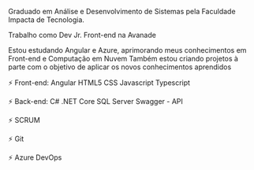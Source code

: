 Graduado em Análise e Desenvolvimento de Sistemas pela Faculdade Impacta de Tecnologia.

Trabalho como Dev Jr. Front-end na Avanade

Estou estudando Angular e Azure, aprimorando meus conhecimentos em Front-end e Computação em Nuvem
Também estou criando projetos à parte com o objetivo de aplicar os novos conhecimentos aprendidos

⚡ Front-end:
    Angular
    HTML5
    CSS
    Javascript
    Typescript

⚡ Back-end:
    C#
    .NET Core
    SQL Server
    Swagger - API

⚡ SCRUM

⚡ Git

⚡ Azure DevOps
